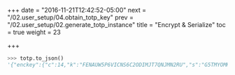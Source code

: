 +++
date = "2016-11-21T12:42:52-05:00"
next = "/02.user_setup/04.obtain_totp_key"
prev = "/02.user_setup/02.generate_totp_instance"
title = "Encrypt & Serialize"
toc = true
weight = 23

+++

```python
>>> totp.to_json()
'{"enckey":{"c":14,"k":"FENAUW5P6VICNS6C2ODIMJT7QNJMN2RU","s":"G5TMYOMHODXB2Q3IBWQQ","t":"1479726717783","v":1},"type":"totp","v":1}'
```
